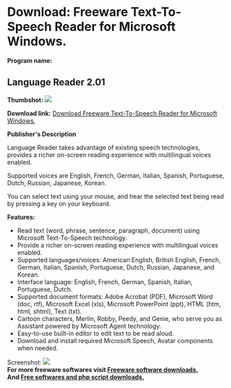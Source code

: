 # Download: Freeware Text-To-Speech Reader for Microsoft Windows.

**Program name:**

## Language Reader 2.01

  
**Thumbshot:** ![](http://www.freewarefiles.com/screenshot/langread_md.gif)   
  
**Download link:** [Download Freeware Text-To-Speech Reader for Microsoft Windows.](http://freesoftwares.boysofts.com/Language-Reader_program_19573.html)  
  


**Publisher's Description**  
  


Language Reader takes advantage of existing speech technologies, provides a richer on-screen reading experience with multilingual voices enabled. 

Supported voices are English, French, German, Italian, Spanish, Portuguese, Dutch, Russian, Japanese, Korean.

You can select text using your mouse, and hear the selected text being read by pressing a key on your keyboard.

**Features:**

  * Read text (word, phrase, sentence, paragraph, document) using Microsoft Text-To-Speech technology. 
  * Provide a richer on-screen reading experience with multilingual voices enabled. 
  * Supported languages/voices: American English, British English, French, German, Italian, Spanish, Portuguese, Dutch, Russian, Japanese, and Korean. 
  * Interface language: English, French, German, Spanish, Italian, Portuguese, Dutch. 
  * Supported document formats: Adobe Acrobat (PDF), Microsoft Word (doc, rtf), Microsoft Excel (xls), Microsoft PowerPoint (ppt), HTML (htm, html, shtml), Text (txt). 
  * Cartoon characters, Merlin, Robby, Peedy, and Genie, who serve you as Assistant powered by Microsoft Agent technology. 
  * Easy-to-use built-in editor to edit text to be read aloud. 
  * Download and install required Microsoft Speech, Avatar components when needed. 

  
  
Screenshot: ![](http://www.freewarefiles.com/screenshot/langread.gif)   
**For more freeware softwares visit [Freeware software downloads.](http://freesoftwares.boysofts.com/)**   
**And [Free softwares and php script downloads.](http://www.boysofts.com/)**
